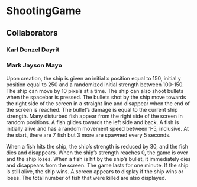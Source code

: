# ShootingGame
## Collaborators
### Karl Denzel Dayrit
### Mark Jayson Mayo

Upon creation, the ship is given an initial x position equal to 150, initial y position equal to 250 and a randomized initial
strength between 100-150. The ship can move by 10 pixels at a time. The ship can also shoot bullets when the
spacebar is pressed. The bullets shot by the ship move towards the right side of the screen in a straight line and
disappear when the end of the screen is reached. The bullet’s damage is equal to the current ship strength.
Many disturbed fish appear from the right side of the screen in random positions. A fish glides towards the left side
and back. A fish is initially alive and has a random movement speed between 1-5, inclusive. At the start, there are 7 fish
but 3 more are spawned every 5 seconds.

When a fish hits the ship, the ship’s strength is reduced by 30, and the fish dies and disappears. When the ship’s
strength reaches 0, the game is over and the ship loses. When a fish is hit by the ship’s bullet, it immediately dies and
disappears from the screen.
The game lasts for one minute. If the ship is still alive, the ship wins. A screen appears to display if the ship wins or
loses. The total number of fish that were killed are also displayed.
